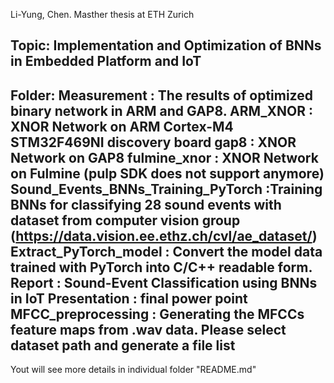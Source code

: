 Li-Yung, Chen. Masther thesis at ETH Zurich

Topic: Implementation and Optimization of BNNs in Embedded Platform and IoT
-----------------------------
Folder:
	Measurement				: The results of optimized binary network in ARM and GAP8.
	ARM_XNOR				: XNOR Network on ARM Cortex-M4 STM32F469NI discovery board
	gap8					: XNOR Network on GAP8
	fulmine_xnor				: XNOR Network on Fulmine (pulp SDK does not support anymore)
	Sound_Events_BNNs_Training_PyTorch	:Training BNNs for classifying 28 sound events with dataset from computer vision group (https://data.vision.ee.ethz.ch/cvl/ae_dataset/)
	Extract_PyTorch_model			: Convert the model data trained with PyTorch into C/C++ readable form.
	Report          		        : Sound-Event Classification using BNNs in IoT
	Presentation       			: final power point
	MFCC_preprocessing		        : Generating the MFCCs feature maps from .wav data. Please select dataset path and generate a file list
-----------------------------

Yout will see more details in individual folder "README.md"
	
	
